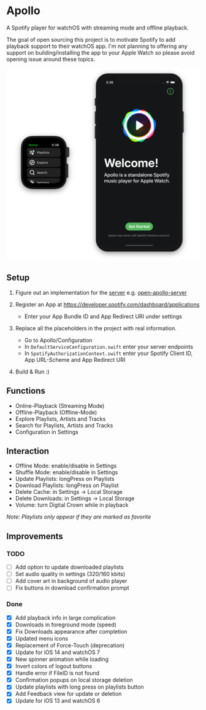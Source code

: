 # Apollo

A Spotify player for watchOS with streaming mode and offline playback.

The goal of open sourcing this project is to motivate Spotify to add playback support to their watchOS app. I'm not planning to offering any support on building/installing the app to your Apple Watch so please avoid opening issue around these topics.

![Apollo](Images/Simulator-v1.1.0.png)

## Setup

1. Figure out an implementation for the [server](Server.md) e.g. [open-apollo-server](https://github.com/lgruen/open-apollo-server)

2. Register an App at https://developer.spotify.com/dashboard/applications

   - Enter your App Bundle ID and App Redirect URI under settings

3. Replace all the placeholders in the project with real information.

   - Go to Apollo/Configuration
   - In `DefaultServiceConfiguration.swift` enter your server endpoints
   - In `SpotifyAuthorizationContext.swift` enter your Spotify Client ID, App URL-Scheme and App Redirect URI

4. Build & Run :)

## Functions

- Online-Playback (Streaming Mode)
- Offline-Playback (Offline-Mode)
- Explore Playlists, Artists and Tracks
- Search for Playlists, Artists and Tracks
- Configuration in Settings

## Interaction

- Offline Mode: enable/disable in Settings
- Shuffle Mode: enable/disable in Settings
- Update Playlists: longPress on Playlists
- Download Playlists: longPress on Playlist
- Delete Cache: in Settings -> Local Storage
- Delete Downloads: in Settings -> Local Storage
- Volume: turn Digital Crown while in playback

_Note: Playlists only appear if they are marked as favorite_

## Improvements

### TODO

- [ ] Add option to update downloaded playlists
- [ ] Set audio quality in settings (320/160 kbits)
- [ ] Add cover art in background of audio player
- [ ] Fix buttons in download confirmation prompt

### Done

- [x] Add playback info in large complication
- [x] Downloads in foreground mode (speed)
- [x] Fix Downloads appearance after completion
- [x] Updated menu icons
- [x] Replacement of Force-Touch (deprecation)
- [x] Update for iOS 14 and watchOS 7
- [x] New spinner animation while loading
- [x] Invert colors of logout buttons
- [x] Handle error if FileID is not found
- [x] Confirmation popups on local storage deletion
- [x] Update playlists with long press on playlists button
- [x] Add Feedback view for update or deletion
- [x] Update for iOS 13 and watchOS 6
